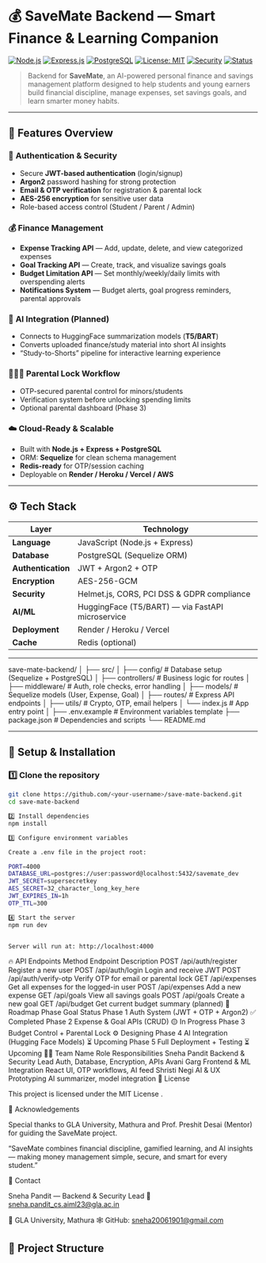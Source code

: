 # 💰 SaveMate Backend — Smart Finance & Learning Companion

[![Node.js](https://img.shields.io/badge/Node.js-18.x-green?logo=node.js)](https://nodejs.org/)
[![Express.js](https://img.shields.io/badge/Express.js-Framework-blue?logo=express)](https://expressjs.com/)
[![PostgreSQL](https://img.shields.io/badge/PostgreSQL-Database-blue?logo=postgresql)](https://www.postgresql.org/)
[![License: MIT](https://img.shields.io/badge/License-MIT-yellow.svg)](LICENSE)
[![Security](https://img.shields.io/badge/Security-AES--256%20%7C%20Argon2-red)]()
[![Status](https://img.shields.io/badge/Status-In%20Progress-orange)]()

> Backend for **SaveMate**, an AI-powered personal finance and savings management platform designed to help students and young earners build financial discipline, manage expenses, set savings goals, and learn smarter money habits.

---

## 🚀 Features Overview

### 🔐 **Authentication & Security**
- Secure **JWT-based authentication** (login/signup)
- **Argon2** password hashing for strong protection
- **Email & OTP verification** for registration & parental lock
- **AES-256 encryption** for sensitive user data
- Role-based access control (Student / Parent / Admin)

### 💰 **Finance Management**
- **Expense Tracking API** — Add, update, delete, and view categorized expenses
- **Goal Tracking API** — Create, track, and visualize savings goals
- **Budget Limitation API** — Set monthly/weekly/daily limits with overspending alerts
- **Notifications System** — Budget alerts, goal progress reminders, parental approvals

### 🧠 **AI Integration (Planned)**
- Connects to HuggingFace summarization models (**T5/BART**)
- Converts uploaded finance/study material into short AI insights
- “Study-to-Shorts” pipeline for interactive learning experience

### 👨‍👩‍👧 **Parental Lock Workflow**
- OTP-secured parental control for minors/students
- Verification system before unlocking spending limits
- Optional parental dashboard (Phase 3)

### ☁️ **Cloud-Ready & Scalable**
- Built with **Node.js + Express + PostgreSQL**
- ORM: **Sequelize** for clean schema management
- **Redis-ready** for OTP/session caching
- Deployable on **Render / Heroku / Vercel / AWS**

---

## ⚙️ Tech Stack

| Layer | Technology |
|--------|-------------|
| **Language** | JavaScript (Node.js + Express) |
| **Database** | PostgreSQL (Sequelize ORM) |
| **Authentication** | JWT + Argon2 + OTP |
| **Encryption** | AES-256-GCM |
| **Security** | Helmet.js, CORS, PCI DSS & GDPR compliance |
| **AI/ML** | HuggingFace (T5/BART) — via FastAPI microservice |
| **Deployment** | Render / Heroku / Vercel |
| **Cache** | Redis (optional) |

---

save-mate-backend/
│
├── src/
│ ├── config/ # Database setup (Sequelize + PostgreSQL)
│ ├── controllers/ # Business logic for routes
│ ├── middleware/ # Auth, role checks, error handling
│ ├── models/ # Sequelize models (User, Expense, Goal)
│ ├── routes/ # Express API endpoints
│ ├── utils/ # Crypto, OTP, email helpers
│ └── index.js # App entry point
│
├── .env.example # Environment variables template
├── package.json # Dependencies and scripts
└── README.md


---

## 🧩 Setup & Installation

### 1️⃣ Clone the repository
```bash
git clone https://github.com/<your-username>/save-mate-backend.git
cd save-mate-backend

2️⃣ Install dependencies
npm install

3️⃣ Configure environment variables

Create a .env file in the project root:

PORT=4000
DATABASE_URL=postgres://user:password@localhost:5432/savemate_dev
JWT_SECRET=supersecretkey
AES_SECRET=32_character_long_key_here
JWT_EXPIRES_IN=1h
OTP_TTL=300

4️⃣ Start the server
npm run dev


Server will run at: http://localhost:4000
```
🔥 API Endpoints
Method	Endpoint	Description
POST	/api/auth/register	Register a new user
POST	/api/auth/login	Login and receive JWT
POST	/api/auth/verify-otp	Verify OTP for email or parental lock
GET	/api/expenses	Get all expenses for the logged-in user
POST	/api/expenses	Add a new expense
GET	/api/goals	View all savings goals
POST	/api/goals	Create a new goal
GET	/api/budget	Get current budget summary (planned)
🧠 Roadmap
Phase	Goal	Status
Phase 1	Auth System (JWT + OTP + Argon2)	✅ Completed
Phase 2	Expense & Goal APIs (CRUD)	🟡 In Progress
Phase 3	Budget Control + Parental Lock	⚙️ Designing
Phase 4	AI Integration (Hugging Face Models)	⏳ Upcoming
Phase 5	Full Deployment + Testing	⏳ Upcoming
👨‍💻 Team
Name	Role	Responsibilities
Sneha Pandit	Backend & Security Lead	Auth, Database, Encryption, APIs
Avani Garg	Frontend & ML Integration	React UI, OTP workflows, AI feed
Shristi Negi	AI & UX Prototyping	AI summarizer, model integration
🧾 License

This project is licensed under the MIT License
.

🌟 Acknowledgements

Special thanks to GLA University, Mathura and Prof. Preshit Desai (Mentor) for guiding the SaveMate project.

“SaveMate combines financial discipline, gamified learning, and AI insights — making money management simple, secure, and smart for every student.”

📧 Contact

Sneha Pandit — Backend & Security Lead
📩 sneha.pandit_cs.aiml23@gla.ac.in

📍 GLA University, Mathura
🕸️ GitHub: sneha20061901@gmail.com

## 🧱 Project Structure
